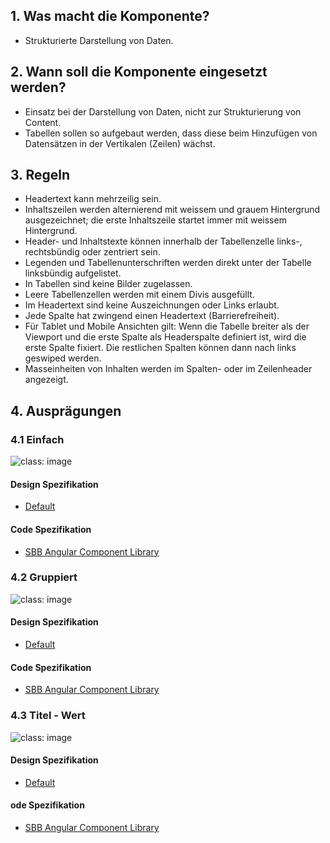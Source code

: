 ## 1. Was macht die Komponente?
-   Strukturierte Darstellung von Daten.

## 2. Wann soll die Komponente eingesetzt werden? 
-   Einsatz bei der Darstellung von Daten, nicht zur Strukturierung von
    Content.
-   Tabellen sollen so aufgebaut werden, dass diese beim Hinzufügen von
    Datensätzen in der Vertikalen (Zeilen) wächst.

## 3. Regeln 
-   Headertext kann mehrzeilig sein.
-   Inhaltszeilen werden alternierend mit weissem und grauem Hintergrund ausgezeichnet; die erste Inhaltszeile startet immer mit weissem Hintergrund.
-   Header- und Inhaltstexte können innerhalb der Tabellenzelle links-, rechtsbündig oder zentriert sein.
-   Legenden und Tabellenunterschriften werden direkt unter der Tabelle linksbündig aufgelistet.
-   In Tabellen sind keine Bilder zugelassen.
-   Leere Tabellenzellen werden mit einem Divis ausgefüllt.
-   Im Headertext sind keine Auszeichnungen oder Links erlaubt.
-   Jede Spalte hat zwingend einen Headertext (Barrierefreiheit).
-   Für Tablet und Mobile Ansichten gilt: Wenn die Tabelle breiter als der Viewport und die erste Spalte als Headerspalte definiert ist, wird die erste Spalte fixiert. Die restlichen Spalten können dann nach links geswiped werden.
-   Masseinheiten von Inhalten werden im Spalten- oder im Zeilenheader angezeigt.

## 4. Ausprägungen 
### 4.1 Einfach
![](https://raw.githubusercontent.com/sbb-design-systems/sbb-design-system/master/website/components/table/images/table_simple.png 'class: image') 

#### Design Spezifikation
* [Default](https://sbb.invisionapp.com/d/main#/console/15744722/345267417/inspect)

#### Code Spezifikation
* [SBB Angular Component Library](https://sbb-angular.app.sbb.ch/latest/content/table)

### 4.2 Gruppiert
![](https://raw.githubusercontent.com/sbb-design-systems/sbb-design-system/master/website/components/table/images/table_grouped.png 'class: image') 

#### Design Spezifikation
* [Default](https://sbb.invisionapp.com/d/main#/console/15744722/345267418/inspect)

#### Code Spezifikation
* [SBB Angular Component Library](https://sbb-angular.app.sbb.ch/latest/content/table)

### 4.3 Titel - Wert
![](https://raw.githubusercontent.com/sbb-design-systems/sbb-design-system/master/website/components/table/images/table_key_value.png 'class: image') 

#### Design Spezifikation
* [Default](https://sbb.invisionapp.com/d/main#/console/15744722/345267419/inspect)

#### ode Spezifikation
* [SBB Angular Component Library](https://sbb-angular.app.sbb.ch/latest/content/table)